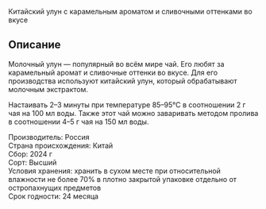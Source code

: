 Китайский улун с карамельным ароматом и сливочными оттенками во вкусе

## Описание

Молочный улун — популярный во всём мире чай. Его любят за карамельный аромат и сливочные оттенки во вкусе. Для его производства используют китайский улун, который обрабатывают молочным экстрактом.

Настаивать 2–3 минуты при температуре 85–95°С в соотношении 2 г чая на 100 мл воды. Также этот чай можно заваривать методом пролива в соотношении 4–5 г чая на 150 мл воды.

Производитель: Россия  
Страна происхождения: Китай  
Сбор: 2024 г  
Сорт: Высший  
Условия хранения: хранить в сухом месте при относительной влажности не более 70% в плотно закрытой упаковке отдельно от остропахнущих предметов  
Срок годности: 24 месяца
